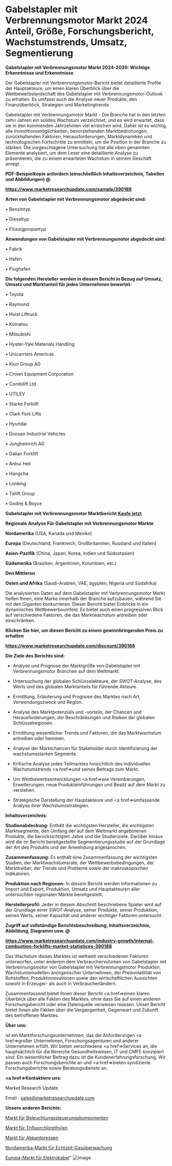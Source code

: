 # Gabelstapler mit Verbrennungsmotor Markt 2024 Anteil, Größe, Forschungsbericht, Wachstumstrends, Umsatz, Segmentierung

<strong>Gabelstapler mit Verbrennungsmotor Markt 2024-2030: Wichtige Erkenntnisse und Erkenntnisse</strong>

Der Gabelstapler mit Verbrennungsmotor-Bericht bietet detaillierte Profile der Hauptakteure, um einen klaren Überblick über die Wettbewerbslandschaft des Gabelstapler mit Verbrennungsmotor-Outlook zu erhalten. Es umfasst auch die Analyse neuer Produkte, den Finanzüberblick, Strategien und Marketingtrends.

Gabelstapler mit Verbrennungsmotor Markt - Die Branche hat in den letzten zehn Jahren ein solides Wachstum verzeichnet, und es wird erwartet, dass sie in den kommenden Jahrzehnten viel erreichen wird. Daher ist es wichtig, alle Investitionsmöglichkeiten, bevorstehenden Marktbedrohungen, zurückhaltenden Faktoren, Herausforderungen, Marktdynamiken und technologischen Fortschritte zu ermitteln, um die Position in der Branche zu stärken. Die vorgeschlagene Untersuchung hat alle oben genannten Elemente analysiert, um dem Leser eine detaillierte Analyse zu präsentieren, die zu einem erwarteten Wachstum in seinem Geschäft anregt.



<strong><b>PDF-Beispielkopie anfordern (einschließlich Inhaltsverzeichnis, Tabellen und Abbildungen) @ </b></strong>

<strong><a href=https://www.marketresearchupdate.com/sample/390188>

<strong>https://www.marketresearchupdate.com/sample/390188</u></a></strong></strong>



<strong>Arten von Gabelstapler mit Verbrennungsmotor abgedeckt sind:</strong>

• Benzintyp

• Dieseltyp

• Flüssigpropantyp



<strong>Anwendungen von Gabelstapler mit Verbrennungsmotor abgedeckt sind:</strong>

• Fabrik

• Hafen

• Flughafen



<strong>Die folgenden Hersteller werden in diesem Bericht in Bezug auf Umsatz, Umsatz und Marktanteil für jedes Unternehmen bewertet:</strong>

• Toyota

• Raymond

• Hoist Liftruck

• Komatsu

• Mitsubishi

• Hyster-Yale Materials Handling

• Unicarriers Americas

• Kion Group AG

• Crown Equipment Corporation

• Combilift Ltd

• UTILEV

• Starke Forklift

• Clark Fork Lifts

• Hyundai

• Doosan Industrial Vehicles

• Jungheinrich AG

• Dalian Forklift

• Anhui Heli

• Hangcha

• Lonking

• Tailift Group

• Godrej & Boyce



<strong>Gabelstapler mit Verbrennungsmotor Marktbericht <a href=https://www.marketresearchupdate.com/buynow/390188>Kaufe jetzt</a></strong>



<strong>Regionale Analyse Für Gabelstapler mit Verbrennungsmotor Märkte</strong>



<strong>Nordamerika</strong> (USA, Kanada und Mexiko)



<strong>Europa</strong> (Deutschland, Frankreich, Großbritannien, Russland und Italien)



<strong>Asien-Pazifik</strong> (China, Japan, Korea, Indien und Südostasien)



<strong>Südamerika</strong> (Brasilien, Argentinien, Kolumbien, etc.)



<strong>Den Mittleren</strong> 

<strong>Osten und Afrika</strong> (Saudi-Arabien, VAE, ägypten, Nigeria und Südafrika)

Die analysierten Daten auf dem Gabelstapler mit Verbrennungsmotor Markt helfen Ihnen, eine Marke innerhalb der Branche aufzubauen, während Sie mit den Giganten konkurrieren. Dieser Bericht bietet Einblicke in ein dynamisches Wettbewerbsumfeld. Es bietet auch einen progressiven Blick auf verschiedene Faktoren, die das Marktwachstum antreiben oder einschränken.



<strong>Klicken Sie hier, um diesen Bericht zu einem gewinnbringenden Preis zu erhalten
</strong>

<strong><a href=https://www.marketresearchupdate.com/discount/390188>https://www.marketresearchupdate.com/discount/390188</b></u></strong></a>



<strong>Die Ziele des Berichts sind:</strong>

- Analyse und Prognose der Marktgröße von Gabelstapler mit Verbrennungsmotor Branchen auf dem Weltmarkt.

- Untersuchung der globalen Schlüsselakteure, der SWOT-Analyse, des Werts und des globalen Marktanteils für führende Akteure.

- Ermittlung, Erläuterung und Prognose des Marktes nach Art, Verwendungszweck und Region.

- Analyse des Marktpotenzials und -vorteils, der Chancen und Herausforderungen, der Beschränkungen und Risiken der globalen Schlüsselregionen.

- Ermittlung wesentlicher Trends und Faktoren, die das Marktwachstum antreiben oder hemmen.

- Analyse der Marktchancen für Stakeholder durch Identifizierung der wachstumsstarken Segmente.

- Kritische Analyse jedes Teilmarktes hinsichtlich des individuellen Wachstumstrends <a href=>und</a> seines Beitrags zum Markt.

- Um Wettbewerbsentwicklungen <a href=>wie</a> Vereinbarungen, Erweiterungen, neue Produkteinführungen und Besitz auf dem Markt zu verstehen.

- Strategische Darstellung der Hauptakteure und <a href=>umfas</a>sende Analyse ihrer Wachstumsstrategien.



<strong>Inhaltsverzeichnis:</strong>



<strong>Studienabdeckung:</strong> Enthält die wichtigsten Hersteller, die wichtigsten Marktsegmente, den Umfang der auf dem Weltmarkt angebotenen Produkte, die berücksichtigten Jahre und die Studienziele. Darüber hinaus wird die im Bericht bereitgestellte Segmentierungsstudie auf der Grundlage der Art des Produkts und der Anwendung angesprochen.



<strong>Zusammenfassung:</strong> Es enthält eine Zusammenfassung der wichtigsten Studien, der Marktwachstumsrate, der Wettbewerbsbedingungen, der Markttreiber, der Trends und Probleme sowie der makroskopischen Indikatoren.



<strong>Produktion nach Regionen:</strong> In diesem Bericht werden Informationen zu Import und Export, Produktion, Umsatz und Hauptakteuren aller untersuchten regionalen Märkte bereitgestellt.



<strong>Herstellerprofil:</strong> Jeder in diesem Abschnitt beschriebene Spieler wird auf der Grundlage einer SWOT-Analyse, seiner Produkte, seiner Produktion, seines Werts, seiner Kapazität und anderer wichtiger Faktoren untersucht.



<strong><b>Zugriff auf vollständige Berichtsbeschreibung, Inhaltsverzeichnis, Abbildung, Diagramm usw. @ </b></strong>

<strong><a href=https://www.marketresearchupdate.com/industry-growth/internal-combustion-forklifts-market-statistices-390188>https://www.marketresearchupdate.com/industry-growth/internal-combustion-forklifts-market-statistices-390188</a></strong>

Das Wachstum dieses Marktes ist weltweit verschiedenen Faktoren unterworfen, unter anderem dem Verbrauchervolumen von Gabelstapler mit Verbrennungsmotor von Gabelstapler mit Verbrennungsmotor Produkten, Wachstumsmodellen anorganischer Unternehmen, der Preisvolatilität von Rohstoffen, Produktinnovationen sowie den wirtschaftlichen Aussichten sowohl in Erzeuger- als auch in Verbraucherländern.

Zusammenfassend bietet Ihnen dieser Bericht <a href=>einen</a> klaren Überblick über alle Fakten des Marktes, ohne dass Sie auf einen anderen Forschungsbericht oder eine Datenquelle verweisen müssen. Unser Bericht bietet Ihnen alle Fakten über die Vergangenheit, Gegenwart und Zukunft des betroffenen Marktes.



<strong>Über uns:</strong>

 ist ein Marktforschungsunternehmen, das die Anforderungen <a href=>großer</a> Unternehmen, Forschungsagenturen und anderer Unternehmen erfüllt. Wir bieten verschiedene <a href=>Services</a> an, die hauptsächlich für die Bereiche Gesundheitswesen, IT und CMFE konzipiert sind. Ein wesentlicher Beitrag dazu ist die Kundenerfahrungsforschung. Wir passen auch Forschungsberichte an und <a href=>bieten</a> syndizierte Forschungsberichte sowie Beratungsdienste an.



<strong><a href=>Kontaktiere uns:</a></strong>

Market Research Update

Email : sales@marketresearchupdate.com



<strong>Unsere anderen Berichte:</strong>

<a href=https://www.linkedin.com/pulse/lighting-control-components-market-has-huge>Markt für Beleuchtungssteuerungskomponenten</a>

<a href=https://www.linkedin.com/pulse/trifluorochloroethylene-market-size-industry>Markt für Trifluorchlorethylen</a>

<a href=https://www.linkedin.com/pulse/press-brake-market-2023-analysis-growth-drivers-vendors>Markt für Abkantpressen</a>

<a href=https://www.linkedin.com/pulse/north-america-real-time-gas-monitoring-market>Nordamerika-Markt für Echtzeit-Gasüberwachung</a>

<a href=https://www.linkedin.com/pulse/europe-electrical-wire-cable-market-2023-top-industry>Europa-Markt für Elektrokabel</a>"
![image](https://github.com/Gayatrikarjule/Market-Analysis-361/assets/97346546/056acd49-8f7e-403f-9ec5-586ae636c2b5)
